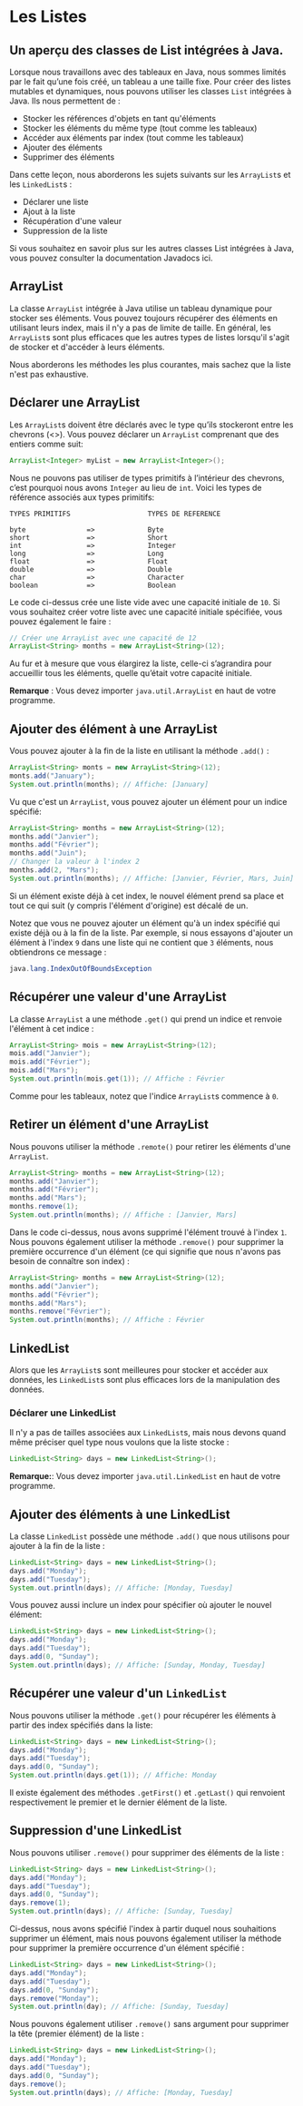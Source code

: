 # Les Listes

## Un aperçu des classes de List intégrées à Java.

Lorsque nous travaillons avec des tableaux en Java, nous sommes limités par le fait qu’une fois créé, un tableau a une taille fixe. Pour créer des listes mutables et dynamiques, nous pouvons utiliser les classes `List` intégrées à Java. Ils nous permettent de :

- Stocker les références d'objets en tant qu'éléments
- Stocker les éléments du même type (tout comme les tableaux)
- Accéder aux éléments par index (tout comme les tableaux)
- Ajouter des éléments
- Supprimer des éléments

Dans cette leçon, nous aborderons les sujets suivants sur les `ArrayList`s et les `LinkedList`s :

- Déclarer une liste
- Ajout à la liste
- Récupération d'une valeur
- Suppression de la liste

Si vous souhaitez en savoir plus sur les autres classes List intégrées à Java, vous pouvez consulter la documentation Javadocs ici.

## ArrayList

La classe `ArrayList` intégrée à Java utilise un tableau dynamique pour stocker ses éléments. Vous pouvez toujours récupérer des éléments en utilisant leurs index, mais il n'y a pas de limite de taille. En général, les `ArrayList`s sont plus efficaces que les autres types de listes lorsqu'il s'agit de stocker et d'accéder à leurs éléments.

Nous aborderons les méthodes les plus courantes, mais sachez que la liste n'est pas exhaustive.

## Déclarer une ArrayList

Les `ArrayList`s doivent être déclarés avec le type qu’ils stockeront entre les chevrons (<>). Vous pouvez déclarer un `ArrayList` comprenant que des entiers comme suit:

```java
ArrayList<Integer> myList = new ArrayList<Integer>();
```

Nous ne pouvons pas utiliser de types primitifs à l’intérieur des chevrons, c’est pourquoi nous avons `Integer` au lieu de `int`. Voici les types de référence associés aux types primitifs:
```
TYPES PRIMITIFS                   TYPES DE REFERENCE

byte               =>             Byte
short              =>             Short
int                =>             Integer
long               =>             Long
float              =>             Float
double             =>             Double
char               =>             Character
boolean            =>             Boolean
```

Le code ci-dessus crée une liste vide avec une capacité initiale de `10`. Si vous souhaitez créer votre liste avec une capacité initiale spécifiée, vous pouvez également le faire :

```java
// Créer une ArrayList avec une capacité de 12
ArrayList<String> months = new ArrayList<String>(12);
```

Au fur et à mesure que vous élargirez la liste, celle-ci s’agrandira pour accueillir tous les éléments, quelle qu’était votre capacité initiale.

**Remarque** : Vous devez importer `java.util.ArrayList` en haut de votre programme.

## Ajouter des élément à une ArrayList

Vous pouvez ajouter à la fin de la liste en utilisant la méthode `.add()` :

```java
ArrayList<String> monts = new ArrayList<String>(12);
monts.add("January");
System.out.println(months); // Affiche: [January]
```

Vu que c'est un `ArrayList`, vous pouvez ajouter un élément pour un indice spécifié:

```java
ArrayList<String> months = new ArrayList<String>(12);
months.add("Janvier");
months.add("Février");
months.add("Juin");
// Changer la valeur à l'index 2
months.add(2, "Mars");
System.out.println(months); // Affiche: [Janvier, Février, Mars, Juin]
```

Si un élément existe déjà à cet index, le nouvel élément prend sa place et tout ce qui suit (y compris l'élément d'origine) est décalé de un.

Notez que vous ne pouvez ajouter un élément qu'à un index spécifié qui existe déjà ou à la fin de la liste. Par exemple, si nous essayons d'ajouter un élément à l'index `9` dans une liste qui ne contient que `3` éléments, nous obtiendrons ce message :

```java
java.lang.IndexOutOfBoundsException
```

## Récupérer une valeur d'une ArrayList

La classe `ArrayList` a une méthode `.get()` qui prend un indice et renvoie l'élément à cet indice :

```java
ArrayList<String> mois = new ArrayList<String>(12);
mois.add("Janvier");
mois.add("Février");
mois.add("Mars");
System.out.println(mois.get(1)); // Affiche : Février
```

Comme pour les tableaux, notez que l'indice `ArrayList`s commence à `0`.

## Retirer un élément d'une ArrayList

Nous pouvons utiliser la méthode `.remote()` pour retirer les éléments d'une `ArrayList`.

```java
ArrayList<String> months = new ArrayList<String>(12);
months.add("Janvier");
months.add("Février");
months.add("Mars");
months.remove(1);
System.out.println(months); // Affiche : [Janvier, Mars]
```

Dans le code ci-dessus, nous avons supprimé l'élément trouvé à l'index `1`. Nous pouvons également utiliser la méthode `.remove()` pour supprimer la première occurrence d'un élément (ce qui signifie que nous n'avons pas besoin de connaître son index) :

```java
ArrayList<String> months = new ArrayList<String>(12);
months.add("Janvier");
months.add("Février");
months.add("Mars");
months.remove("Février");
System.out.println(months); // Affiche : Février
```


## LinkedList

Alors que les `ArrayList`s sont meilleures pour stocker et accéder aux données, les `LinkedList`s sont plus efficaces lors de la manipulation des données.

### Déclarer une LinkedList

Il n'y a pas de tailles associées aux `LinkedList`s, mais nous devons quand même préciser quel type nous voulons que la liste stocke :

```java
LinkedList<String> days = new LinkedList<String>();
```

**Remarque:**: Vous devez importer `java.util.LinkedList` en haut de votre programme.

## Ajouter des éléments à une LinkedList

La classe `LinkedList` possède une méthode `.add()` que nous utilisons pour ajouter à la fin de la liste :

```java
LinkedList<String> days = new LinkedList<String>();
days.add("Monday");
days.add("Tuesday");
System.out.println(days); // Affiche: [Monday, Tuesday]
```

Vous pouvez aussi inclure un index pour spécifier où ajouter le nouvel élément:

```java
LinkedList<String> days = new LinkedList<String>();
days.add("Monday");
days.add("Tuesday");
days.add(0, "Sunday");
System.out.println(days); // Affiche: [Sunday, Monday, Tuesday]
```

## Récupérer une valeur d'un `LinkedList`

Nous pouvons utiliser la méthode `.get()` pour récupérer les éléments à partir des index spécifiés dans la liste:

```java
LinkedList<String> days = new LinkedList<String>();
days.add("Monday");
days.add("Tuesday");
days.add(0, "Sunday");
System.out.println(days.get(1)); // Affiche: Monday
```

Il existe également des méthodes `.getFirst()` et `.getLast()` qui renvoient respectivement le premier et le dernier élément de la liste.

## Suppression d'une LinkedList

Nous pouvons utiliser `.remove()` pour supprimer des éléments de la liste :

```java
LinkedList<String> days = new LinkedList<String>();
days.add("Monday");
days.add("Tuesday");
days.add(0, "Sunday");
days.remove(1);
System.out.println(days); // Affiche: [Sunday, Tuesday]
```

Ci-dessus, nous avons spécifié l'index à partir duquel nous souhaitions supprimer un élément, mais nous pouvons également utiliser la méthode pour supprimer la première occurrence d'un élément spécifié :

```java
LinkedList<String> days = new LinkedList<String>();
days.add("Monday");
days.add("Tuesday");
days.add(0, "Sunday");
days.remove("Monday");
System.out.println(day); // Affiche: [Sunday, Tuesday]
```

Nous pouvons également utiliser `.remove()` sans argument pour supprimer la tête (premier élément) de la liste :

```java
LinkedList<String> days = new LinkedList<String>();
days.add("Monday");
days.add("Tuesday");
days.add(0, "Sunday");
days.remove();
System.out.println(days); // Affiche: [Monday, Tuesday]
```

